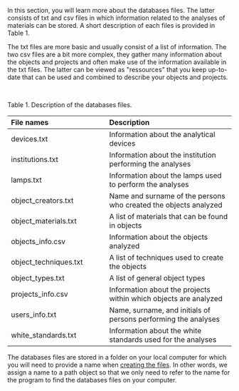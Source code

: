 
In this section, you will learn more about the databases files. The latter consists of txt and csv files in which information related to the analyses of materials can be stored. A short description of each files is provided in Table 1. 


The txt files are more basic and usually consist of a list of information. The two csv files are a bit more complex, they gather many information about the objects and projects and often make use of the information available in the txt files. The latter can be viewed as "ressources" that you keep up-to-date that can be used and combined to describe your objects and projects. 

&nbsp;


Table 1. Description of the databases files.

| <div style="width:205px">File names</div> | <div style="width:250px">Description</div>
| :--------| :---------
|devices.txt | Information about the analytical devices
|institutions.txt  | Information about the institution performing the analyses
|lamps.txt  | Information about the lamps used to perform the analyses
|object_creators.txt | Name and surname of the persons who created the objects analyzed
|object_materials.txt | A list of materials that can be found in objects
|objects_info.csv | Information about the objects analyzed
|object_techniques.txt  | A list of techniques used to create the objects
|object_types.txt  | A list of general object types
|projects_info.csv | Information about the projects within which objects are analyzed
|users_info.txt | Name, surname, and initials of persons performing the analyses
|white_standards.txt | Information about the white standards used for the analyses


The databases files are stored in a folder on your local computer for which you will need to provide a name when [creating the files](https://g-patin.github.io/msdb/create-databases/). In other words, we assign a name to a path object so that we only need to refer to the name for the program to find the databases files on your computer. 


